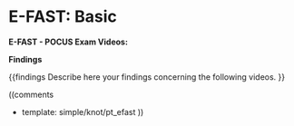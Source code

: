 # E-FAST: Basic #

**E-FAST - POCUS Exam Videos:**

**Findings**

{{findings
Describe here your findings concerning the following videos.
}}

((comments
* template: simple/knot/pt_efast
))

